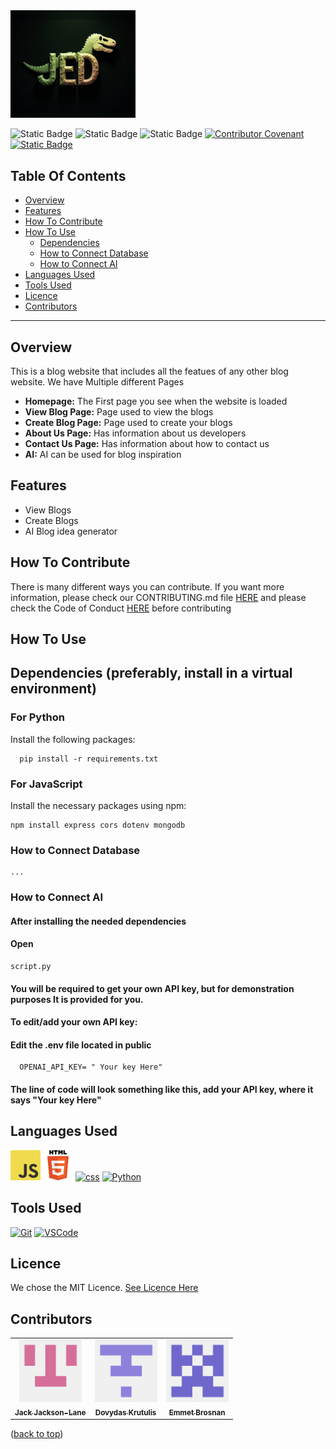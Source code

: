 <img src="/profile_images/logo.png" width="200px;" alt="logo">


![Static Badge](https://img.shields.io/badge/3-3?label=Contributors&color=Green) 
![Static Badge](https://img.shields.io/badge/3-3?label=Issues&color=red)
![Static Badge](https://img.shields.io/badge/1-1?label=Version&color=blue)
[![Contributor Covenant](https://img.shields.io/badge/Contributor%20Covenant-2.1-4baaaa.svg)](CODE_OF_CONDUCT.md)
[![Static Badge](https://img.shields.io/badge/MIT-MIT?label=Licence&color=orange)](LICENSE)


## Table Of Contents
- [Overview](#overview)
- [Features](#features)
- [How To Contribute](#how-to-contribute)
- [How To Use](#how-to-use)
  - [Dependencies](#dependencies-preferably-install-in-a-virtual-environment)
  - [How to Connect Database](#how-to-connect-database)
  - [How to Connect AI](#how-to-connect-ai)
- [Languages Used](#languages-used)
- [Tools Used](#tools-used)
- [Licence](#licence)
- [Contributors](#contributors)




---

## Overview

This is a blog website that includes all the featues of any other blog website.
We have Multiple different Pages
  - <b>Homepage:</b>   The First page you see when the website is loaded
  - <b>View Blog Page:</b>   Page used to view the blogs
  - <b>Create Blog Page:</b>   Page used to create your blogs
  - <b>About Us Page:</b>   Has information about us developers
  - <b>Contact Us Page:</b>   Has information about how to contact us
  - <b>AI:</b>   AI can be used for blog inspiration

## Features

- View Blogs
- Create Blogs
- AI Blog idea generator

## How To Contribute
There is many different ways you can contribute. If you want more information, please check our CONTRIBUTING.md file <a href="https://github.com/Incognito10011/OSP_Group_Project_2025/blob/main/CONTRIBUTING.md">HERE</a> and please check the Code of Conduct <a href="https://github.com/Incognito10011/OSP_Group_Project_2025/blob/main/CODE_OF_CONDUCT.md">HERE</a> before contributing

## How To Use
## Dependencies (preferably, install in a virtual environment)
  ### For Python
  Install the following packages:
  
      pip install -r requirements.txt
  ### For JavaScript
  Install the necessary packages using npm:

    npm install express cors dotenv mongodb

  ### How to Connect Database
    ...
  ### How to Connect AI
  #### After installing the needed dependencies
  #### Open

    script.py

  #### You will be required to get your own API key, but for demonstration purposes It is provided for you.
  #### To edit/add your own API key:
  #### Edit the .env file located in public
      OPENAI_API_KEY= " Your key Here"
  #### The line of code will look something like this, add your API key, where it says "Your key Here"
      
    


## Languages Used
[<img src="https://raw.githubusercontent.com/github/explore/80688e429a7d4ef2fca1e82350fe8e3517d3494d/topics/javascript/javascript.png" alt="Javascript" width="48">](https://developer.mozilla.org/en-US/docs/Web/JavaScript)
[<img src="https://raw.githubusercontent.com/github/explore/80688e429a7d4ef2fca1e82350fe8e3517d3494d/topics/html/html.png" alt="Typescript" width="48">](https://developer.mozilla.org/en-US/docs/Web/HTML)
[<img src="https://upload.wikimedia.org/wikipedia/commons/thumb/d/d5/CSS3_logo_and_wordmark.svg/1200px-CSS3_logo_and_wordmark.svg.png" alt="css" width="35">](https://www.w3.org/Style/CSS/Overview.en.html)
[<img src="https://upload.wikimedia.org/wikipedia/commons/thumb/c/c3/Python-logo-notext.svg/768px-Python-logo-notext.svg.png" alt="Python" width="48">](https://docs.python.org/3/)


## Tools Used
[<img src="https://raw.githubusercontent.com/Delta456/Delta456/master/img/git.png" alt="Git" width="48">](https://git-scm.com/) 
[<img src="https://upload.wikimedia.org/wikipedia/commons/9/9a/Visual_Studio_Code_1.35_icon.svg" alt="VSCode" width="48">](https://code.visualstudio.com/)


## Licence
We chose the MIT Licence. <a href="https://github.com/Incognito10011/OSP_Group_Project_2025/blob/main/LICENSE">See Licence Here</a>

## Contributors

<table>
  <tr>
    <td align="center">
      <a href="https://github.com/JJLane13">
        <img src="/profile_images/j.png" width="100px;" alt="Jack Jackson-Lane"/><br />
        <sub><b>Jack Jackson-Lane</b></sub>
      </a>
    </td>
    <td align="center">
      <a href="https://github.com/Incognito10011">
        <img src="/profile_images/d.png" width="100px;" alt="Dovydas Krutulis"/><br />
        <sub><b>Dovydas Krutulis</b></sub>
      </a>
    </td>
    <td align="center">
      <a href="https://github.com/usingthisforschool">
        <img src="/profile_images/e.png" width="100px;" alt="Emmet Brosnan"/><br />
        <sub><b>Emmet Brosnan</b></sub>
      </a>
    </td>
  </tr>
</table>


<p>(<a href="#top">back to top</a>)</p>


